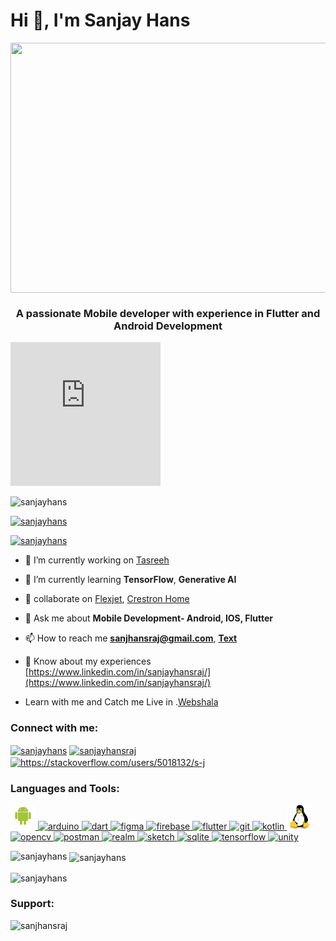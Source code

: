<h1 align="left">Hi 👋, I'm Sanjay Hans</h1>
<img height="400px" width="680px" align="center" src="https://csspoint101.com/wp-content/uploads/2020/10/Developer-on-laptop.gif" height="150px"/>
<h3 align="center">A passionate Mobile developer with experience in Flutter and Android Development</h3>




<iframe src="https://hackerrank-badge.herokuapp.com/sanjayhans" style="border: 0; height: 230px; width: 240px; overflow:hidden;" scrolling="no" frameBorder="0"></iframe>
<p align="left"> <img src="https://komarev.com/ghpvc/?username=sanjayhans&label=Profile%20views&color=0e75b6&style=flat" alt="sanjayhans" /> </p>

<p align="left"> <a href="https://github.com/ryo-ma/github-profile-trophy"><img src="https://github-profile-trophy.vercel.app/?username=sanjayhans" alt="sanjayhans" /></a> </p>

<p align="left"> <a href="https://twitter.com/sanjayhans" target="blank"><img src="https://img.shields.io/twitter/follow/sanjayhans?logo=twitter&style=for-the-badge" alt="sanjayhans" /></a> </p>

- 🔭 I’m currently working on [Tasreeh](https://www.tasreeh.ae/)

- 🌱 I’m currently learning **TensorFlow**, **Generative AI**

- 👯 collaborate on [Flexjet](https://play.google.com/store/apps/details?id=com.flexjet.flexjet),  [Crestron Home](https://play.google.com/store/apps/details?id=com.crestron.phoenix.app)

- 💬 Ask me about **Mobile Development- Android, IOS, Flutter**

- 📫 How to reach me **sanjhansraj@gmail.com**, **[Text](https://www.linkedin.com/in/sanjayhansraj/)**

- 📄 Know about my experiences [https://www.linkedin.com/in/sanjayhansraj/](https://www.linkedin.com/in/sanjayhansraj/)

- Learn with me and Catch me Live in .[Webshala](https://www.webshala.in/courses/ANDROID-DEVELOPMENT-LIVE-TRAINING-PROGRAM-64d74d54e4b0c8ac6755ade7)

<h3 align="left">Connect with me:</h3>
<p align="left">
<a href="https://twitter.com/sanjayhans" target="blank"><img align="center" src="https://raw.githubusercontent.com/rahuldkjain/github-profile-readme-generator/master/src/images/icons/Social/twitter.svg" alt="sanjayhans" height="30" width="40" /></a>
<a href="https://linkedin.com/in/sanjayhansraj" target="blank"><img align="center" src="https://raw.githubusercontent.com/rahuldkjain/github-profile-readme-generator/master/src/images/icons/Social/linked-in-alt.svg" alt="sanjayhansraj" height="30" width="40" /></a>
<a href="https://stackoverflow.com/users/https://stackoverflow.com/users/5018132/s-j" target="blank"><img align="center" src="https://raw.githubusercontent.com/rahuldkjain/github-profile-readme-generator/master/src/images/icons/Social/stack-overflow.svg" alt="https://stackoverflow.com/users/5018132/s-j" height="30" width="40" /></a>
</p>

<h3 align="left">Languages and Tools:</h3>
<p align="left"> <a href="https://developer.android.com" target="_blank" rel="noreferrer"> <img src="https://raw.githubusercontent.com/devicons/devicon/master/icons/android/android-original-wordmark.svg" alt="android" width="40" height="40"/> </a> <a href="https://www.arduino.cc/" target="_blank" rel="noreferrer"> <img src="https://cdn.worldvectorlogo.com/logos/arduino-1.svg" alt="arduino" width="40" height="40"/> </a> <a href="https://dart.dev" target="_blank" rel="noreferrer"> <img src="https://www.vectorlogo.zone/logos/dartlang/dartlang-icon.svg" alt="dart" width="40" height="40"/> </a> <a href="https://www.figma.com/" target="_blank" rel="noreferrer"> <img src="https://www.vectorlogo.zone/logos/figma/figma-icon.svg" alt="figma" width="40" height="40"/> </a> <a href="https://firebase.google.com/" target="_blank" rel="noreferrer"> <img src="https://www.vectorlogo.zone/logos/firebase/firebase-icon.svg" alt="firebase" width="40" height="40"/> </a> <a href="https://flutter.dev" target="_blank" rel="noreferrer"> <img src="https://www.vectorlogo.zone/logos/flutterio/flutterio-icon.svg" alt="flutter" width="40" height="40"/> </a> <a href="https://git-scm.com/" target="_blank" rel="noreferrer"> <img src="https://www.vectorlogo.zone/logos/git-scm/git-scm-icon.svg" alt="git" width="40" height="40"/> </a> <a href="https://kotlinlang.org" target="_blank" rel="noreferrer"> <img src="https://www.vectorlogo.zone/logos/kotlinlang/kotlinlang-icon.svg" alt="kotlin" width="40" height="40"/> </a> <a href="https://www.linux.org/" target="_blank" rel="noreferrer"> <img src="https://raw.githubusercontent.com/devicons/devicon/master/icons/linux/linux-original.svg" alt="linux" width="40" height="40"/> </a> <a href="https://opencv.org/" target="_blank" rel="noreferrer"> <img src="https://www.vectorlogo.zone/logos/opencv/opencv-icon.svg" alt="opencv" width="40" height="40"/> </a> <a href="https://postman.com" target="_blank" rel="noreferrer"> <img src="https://www.vectorlogo.zone/logos/getpostman/getpostman-icon.svg" alt="postman" width="40" height="40"/> </a> <a href="https://realm.io/" target="_blank" rel="noreferrer"> <img src="https://raw.githubusercontent.com/bestofjs/bestofjs-webui/8665e8c267a0215f3159df28b33c365198101df5/public/logos/realm.svg" alt="realm" width="40" height="40"/> </a> <a href="https://www.sketch.com/" target="_blank" rel="noreferrer"> <img src="https://www.vectorlogo.zone/logos/sketchapp/sketchapp-icon.svg" alt="sketch" width="40" height="40"/> </a> <a href="https://www.sqlite.org/" target="_blank" rel="noreferrer"> <img src="https://www.vectorlogo.zone/logos/sqlite/sqlite-icon.svg" alt="sqlite" width="40" height="40"/> </a> <a href="https://www.tensorflow.org" target="_blank" rel="noreferrer"> <img src="https://www.vectorlogo.zone/logos/tensorflow/tensorflow-icon.svg" alt="tensorflow" width="40" height="40"/> </a> <a href="https://unity.com/" target="_blank" rel="noreferrer"> <img src="https://www.vectorlogo.zone/logos/unity3d/unity3d-icon.svg" alt="unity" width="40" height="40"/> </a> </p>



<p><img align="left" src="https://github-readme-stats.vercel.app/api/top-langs?username=sanjayhans&show_icons=true&locale=en&layout=compact" alt="sanjayhans" /></p>

<p>&nbsp;<img align="center" src="https://github-readme-stats.vercel.app/api?username=sanjayhans&show_icons=true&locale=en" alt="sanjayhans" /></p>

<p><img align="center" src="https://github-readme-streak-stats.herokuapp.com/?user=sanjayhans&" alt="sanjayhans" /></p>
<h3 align="left">Support:</h3>
<p><a href="https://www.buymeacoffee.com/sanjhansraj"> <img align="left" src="https://cdn.buymeacoffee.com/buttons/v2/default-yellow.png" height="50" width="210" alt="sanjhansraj" /></a></p><br><br>
